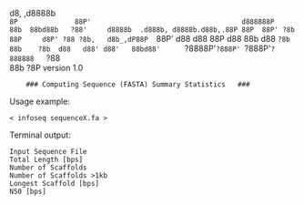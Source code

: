   d8,             ,d8888b                                 
 `8P              88P'                                    
               d888888P                                   
  88b  88bd88b   ?88'     d8888b  .d888b, d8888b.d88b,.88P
  88P  88P' ?8b  88P     d8P' ?88 ?8b,   d8b_,dP88P  `88P'
 d88  d88   88P d88      88b  d88   `?8b 88b    ?8b  d88  
d88' d88'   88bd88'      `?8888P'`?888P' `?888P'`?888888  
                                                    `?88  
                                                      88b 
                                                      ?8P 
version 1.0



		###	Computing Sequence (FASTA) Summary Statistics	###


Usage example:

	< infoseq sequenceX.fa >


Terminal output:

	Input Sequence File
	Total Length [bps]
	Number of Scaffolds
	Number of Scaffolds >1kb
	Longest Scaffold [bps]
	N50 [bps]
